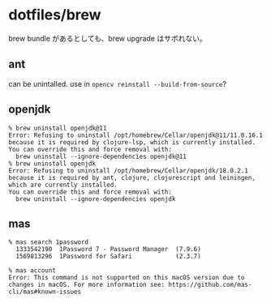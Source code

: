 # dotfiles/brew

brew bundle があるとしても、brew upgrade はサボれない。

## ant
can be unintalled.
use in `opencv reinstall --build-from-source`?

## openjdk

```
% brew uninstall openjdk@11
Error: Refusing to uninstall /opt/homebrew/Cellar/openjdk@11/11.0.16.1
because it is required by clojure-lsp, which is currently installed.
You can override this and force removal with:
  brew uninstall --ignore-dependencies openjdk@11
% brew uninstall openjdk
Error: Refusing to uninstall /opt/homebrew/Cellar/openjdk/18.0.2.1
because it is required by ant, clojure, clojurescript and leiningen, which are currently installed.
You can override this and force removal with:
  brew uninstall --ignore-dependencies openjdk
```

## mas

```
% mas search 1password
  1333542190  1Password 7 - Password Manager  (7.9.6)
  1569813296  1Password for Safari            (2.3.7)

% mas account
Error: This command is not supported on this macOS version due to changes in macOS. For more information see: https://github.com/mas-cli/mas#known-issues
```



